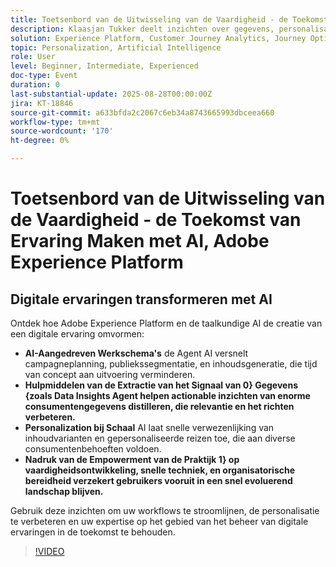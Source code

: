 ```yaml
---
title: Toetsenbord van de Uitwisseling van de Vaardigheid - de Toekomst van Ervaring Maken met AI, Adobe Experience Platform
description: Klaasjan Tukker deelt inzichten over gegevens, personalisatie, organisatorische gereedheid en de rol van AI-assistenten bij het versnellen van het maken van ervaringen. Leer hoe de artsen het vragen, hefboomwerking agent orchestratie kunnen beheersen, en hun vaardigheden kunnen uitbreiden om vooruit te blijven.
solution: Experience Platform, Customer Journey Analytics, Journey Optimizer, Real-Time Customer Data Platform
topic: Personalization, Artificial Intelligence
role: User
level: Beginner, Intermediate, Experienced
doc-type: Event
duration: 0
last-substantial-update: 2025-08-28T00:00:00Z
jira: KT-18846
source-git-commit: a633bfda2c2067c6eb34a8743665993dbceea660
workflow-type: tm+mt
source-wordcount: '170'
ht-degree: 0%

---
```



# Toetsenbord van de Uitwisseling van de Vaardigheid - de Toekomst van Ervaring Maken met AI, Adobe Experience Platform

## Digitale ervaringen transformeren met AI

Ontdek hoe Adobe Experience Platform en de taalkundige AI de creatie van een digitale ervaring omvormen:

* **AI-Aangedreven Werkschema&#39;s** de Agent AI versnelt campagneplanning, publiekssegmentatie, en inhoudsgeneratie, die tijd van concept aan uitvoering verminderen.
* **Hulpmiddelen van de Extractie van het Signaal van 0} Gegevens {zoals Data Insights Agent helpen actionable inzichten van enorme consumentengegevens distilleren, die relevantie en het richten verbeteren.**
* **Personalization bij Schaal** AI laat snelle verwezenlijking van inhoudvarianten en gepersonaliseerde reizen toe, die aan diverse consumentenbehoeften voldoen.
* **Nadruk van de Empowerment van de Praktijk 1} op vaardigheidsontwikkeling, snelle techniek, en organisatorische bereidheid verzekert gebruikers vooruit in een snel evoluerend landschap blijven.**

Gebruik deze inzichten om uw workflows te stroomlijnen, de personalisatie te verbeteren en uw expertise op het gebied van het beheer van digitale ervaringen in de toekomst te behouden.


>[!VIDEO](https://video.tv.adobe.com/v/3471327/?learn=on&enablevpops)